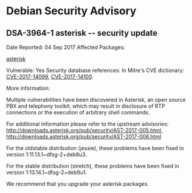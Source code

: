 
Debian Security Advisory
========================


DSA-3964-1 asterisk -- security update
--------------------------------------



Date Reported:
04 Sep 2017
Affected Packages:

[asterisk](https://packages.debian.org/src:asterisk)

Vulnerable:
Yes
Security database references:
In Mitre's CVE dictionary: [CVE-2017-14099](https://security-tracker.debian.org/tracker/CVE-2017-14099), [CVE-2017-14100](https://security-tracker.debian.org/tracker/CVE-2017-14100).  

More information:

Multiple vulnerabilities have been discovered in Asterisk, an open source
PBX and telephony toolkit, which may result in disclosure of RTP
connections or the execution of arbitrary shell commands.


For additional information please refer to the upstream advisories:
<http://downloads.asterisk.org/pub/security/AST-2017-005.html>,
<http://downloads.asterisk.org/pub/security/AST-2017-006.html>


For the oldstable distribution (jessie), these problems have been fixed
in version 1:11.13.1~dfsg-2+deb8u3.


For the stable distribution (stretch), these problems have been fixed in
version 1:13.14.1~dfsg-2+deb9u1.


We recommend that you upgrade your asterisk packages.





